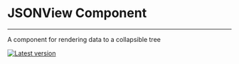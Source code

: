 # JSONView Component

---

A component for rendering data to a collapsible tree

[![Latest version](https://img.shields.io/github/package-json/v/UtahGooner/json-view)](https://github.com/UtahGooner/chums-components)
